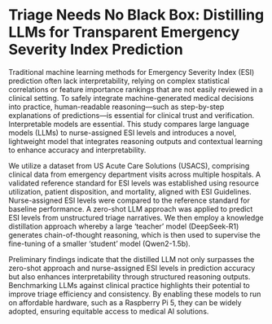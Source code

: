 # Triage Needs No Black Box: Distilling LLMs for Transparent Emergency Severity Index Prediction

Traditional machine learning methods for Emergency Severity Index (ESI) prediction often lack interpretability, relying on complex statistical correlations or feature importance rankings that are not easily reviewed in a clinical setting. To safely integrate machine-generated medical decisions into practice, human-readable reasoning—such as step-by-step explanations of predictions—is essential for clinical trust and verification. Interpretable models are essential. This study compares large language models (LLMs) to nurse-assigned ESI levels and introduces a novel, lightweight model that integrates reasoning outputs and contextual learning to enhance accuracy and interpretability.

We utilize a dataset from US Acute Care Solutions (USACS), comprising clinical data from emergency department visits across multiple hospitals. A validated reference standard for ESI levels was established using resource utilization, patient disposition, and mortality, aligned with ESI Guidelines. Nurse-assigned ESI levels were compared to the reference standard for baseline performance. A zero-shot LLM approach was applied to predict ESI levels from unstructured triage narratives. We then employ a knowledge distillation approach whereby a large ‘teacher’ model (DeepSeek-R1) generates chain-of-thought reasoning, which is then used to supervise the fine-tuning of a smaller ‘student’ model (Qwen2-1.5b).

Preliminary findings indicate that the distilled LLM not only surpasses the zero-shot approach and nurse-assigned ESI levels in prediction accuracy but also enhances interpretability through structured reasoning outputs. Benchmarking LLMs against clinical practice highlights their potential to improve triage efficiency and consistency. By enabling these models to run on affordable hardware, such as a Raspberry Pi 5, they can be widely adopted, ensuring equitable access to medical AI solutions.

